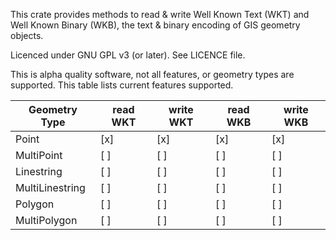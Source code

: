 This crate provides methods to read & write Well Known Text (WKT) and Well
Known Binary (WKB), the text & binary encoding of GIS geometry objects.

Licenced under GNU GPL v3 (or later). See LICENCE file.

This is alpha quality software, not all features, or geometry types are
supported. This table lists current features supported.

| Geometry Type  | read WKT | write WKT | read WKB | write WKB |
|----------------|----------|-----------|----------|-----------|
| Point          |   [x]    |     [x]   |   [x]    |    [x]    |
| MultiPoint     |   [ ]    |     [ ]   |   [ ]    |    [ ]    |
| Linestring     |   [ ]    |     [ ]   |   [ ]    |    [ ]    |
| MultiLinestring|   [ ]    |     [ ]   |   [ ]    |    [ ]    |
| Polygon        |   [ ]    |     [ ]   |   [ ]    |    [ ]    |
| MultiPolygon   |   [ ]    |     [ ]   |   [ ]    |    [ ]    |

